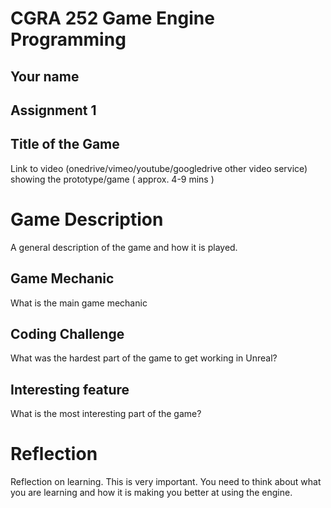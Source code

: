 # CGRA 252 Game Engine Programming

## Your name
## Assignment 1

## Title of the Game


Link to video (onedrive/vimeo/youtube/googledrive other video service) showing the prototype/game ( approx. 4-9 mins )

# Game Description
A general description of the game and how it is played. 

## Game Mechanic
What is the main game mechanic

## Coding Challenge
What was the hardest part of the game to get working in Unreal?

## Interesting feature
What is the most interesting part of the game?

# Reflection

Reflection on learning.  This is very important.  You need to think about what you are learning and how it is making you better at using the engine.
